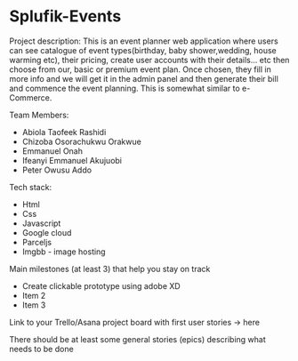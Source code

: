 # Splufik-Events

Project description:
This is an event planner web application where users can see catalogue of event types(birthday, baby shower,wedding, house warming etc), their pricing, create user accounts with their details... etc then choose from our, basic or premium event plan. 
Once chosen, they fill in more info and we will get it in the admin panel and then generate their bill and commence the event planning. This is somewhat similar to e-Commerce.

Team Members:
- Abiola Taofeek Rashidi
- Chizoba Osorachukwu Orakwue
- Emmanuel Onah
- Ifeanyi Emmanuel Akujuobi
- Peter Owusu Addo

Tech stack:
- Html
- Css
- Javascript
- Google cloud
- Parceljs
- Imgbb - image hosting

Main milestones (at least 3) that help you stay on track
- Create clickable prototype using adobe XD
- Item 2 
- Item 3

Link to your Trello/Asana project board with first user stories -> here

There should be at least some general stories (epics) describing what needs to be done
